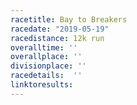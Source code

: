 ```yaml
---
racetitle: Bay to Breakers
racedate: "2019-05-19"
racedistance: 12k run
overalltime: ''
overallplace: ''
divisionplace: ''
racedetails:  ''
linktoresults: 
---
```


